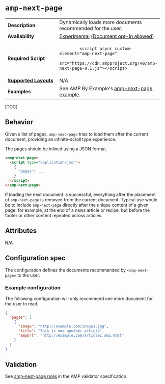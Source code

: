 <!---
Copyright 2018 The AMP HTML Authors. All Rights Reserved.

Licensed under the Apache License, Version 2.0 (the "License");
you may not use this file except in compliance with the License.
You may obtain a copy of the License at

      http://www.apache.org/licenses/LICENSE-2.0

Unless required by applicable law or agreed to in writing, software
distributed under the License is distributed on an "AS-IS" BASIS,
WITHOUT WARRANTIES OR CONDITIONS OF ANY KIND, either express or implied.
See the License for the specific language governing permissions and
limitations under the License.
-->

# <a name="amp-next-page"></a> `amp-next-page`

<table>
  <tr>
    <td width="40%"><strong>Description</strong></td>
    <td>Dynamically loads more documents recommended for the user.
    </td>
  </tr>
  <tr>
    <td><strong>Availability</strong></td>
    <td><a href="https://www.ampproject.org/docs/reference/experimental.html">Experimental</a> <a href="https://github.com/ampproject/amphtml/blob/3a06c99f259b66998b61935a5ee5f0075481bfd2/tools/experiments/README.md#enable-an-experiment-for-a-particular-document"> (Document opt-in allowed)</a></td>
  </tr>
  <tr>
    <td><strong>Required Script</strong></td>
    <td>
      <code>
        &lt;script async custom-element="amp-next-page"
        src="https://cdn.ampproject.org/v0/amp-next-page-0.1.js">&lt;/script>
      </code>
    </td>
  </tr>
  <tr>
    <td>
      <strong>
        <a href="https://www.ampproject.org/docs/guides/responsive/control_layout.html">Supported Layouts</a>
      </strong>
    </td>
    <td>N/A</td>
  </tr>
  <tr>
    <td><strong>Examples</strong></td>
    <td>See AMP By Example's <a href="https://ampbyexample.com/components/amp-next-page/">amp-next-page example</a>.</td>
  </tr>
</table>

[TOC]

## Behavior

Given a list of pages, `amp-next-page` tries to load them after the current document, providing an infinite-scroll type experience. 

The pages should be inlined using a JSON format.

```html
<amp-next-page>
  <script type="application/json">
    {
      "pages": ...
    }
  </script>
</amp-next-page>
```

If loading the next document is successful, everything after the placement of `amp-next-page` is removed from the current document. Typical use would be to include `amp-next-page` directly after the unique content of a given page: for example, at the end of a news article or recipe, but before the footer or other content repeated across articles.

## Attributes

N/A

## Configuration spec

The configuration defines the documents recommended by `<amp-next-page>` to the user.

### Example configuration

The following configuration will only recommend one more document for the user to read.

```json
{
  "pages": [
    {
      "image": "http://example.com/image1.jpg",
      "title": "This is one another article",
      "ampUrl": "http://example.com/article1.amp.html"      
    }
  ]
}
```

## Validation

See [amp-next-page rules](https://github.com/ampproject/amphtml/blob/master/extensions/amp-next-page/validator-amp-next-page.protoascii) in the AMP validator specification.
